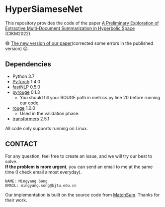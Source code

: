 # HyperSiameseNet
This repository provides the code of the paper [A Preliminary Exploration of Extractive Multi-Document Summarization in Hyperbolic Space](https://dl.acm.org/doi/10.1145/3511808.3557538) (CIKM2022).

:smile: [The new version of our paper](https://drive.google.com/file/d/1UhHRh8iAl-fZuODt5-qlSGZFXrfTyJs2/view?usp=share_link)(corrected some errors in the published version) 😉.

## Dependencies
- Python 3.7
- [PyTorch](https://github.com/pytorch/pytorch) 1.4.0
- [fastNLP](https://github.com/fastnlp/fastNLP) 0.5.0
- [pyrouge](https://github.com/bheinzerling/pyrouge) 0.1.3
	- You should fill your ROUGE path in metrics.py line 20 before running our code.
- [rouge](https://github.com/pltrdy/rouge) 1.0.0
	- Used in  the validation phase.
- [transformers](https://github.com/huggingface/transformers) 2.5.1

	
All code only supports running on Linux.


## CONTACT

For any question, feel free to create an issue, and we will try our best to solve. \
**If the problem is more urgent**, you can send an email to me at the same time (I check email almost everyday).

```
NAME: Mingyang Song
EMAIL: mingyang.song@bjtu.edu.cn
```




Our implementation is built on the source code from [MatchSum](https://github.com/maszhongming/MatchSum). Thanks for their work.



